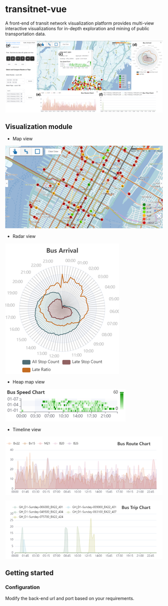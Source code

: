 # transitnet-vue
A front-end of transit network visualization platform provides multi-view  interactive visualizations for in-depth exploration and mining of public transportation data.

![system](./pic/system_look.png)

## Visualization module
* Map view

![map](./pic/vehicle.png)
* Radar view

![radar](./pic/Bus%20Arrival.png)
* Heap map view

![heap](./pic/Bus%20Speed%20Chart2.png)
* Timeline view

![timeline1](./pic/Bus%20Route%20Chart.png)

![timeline2](./pic/Bus%20Trip%20Chart.png)

## Getting started
### Configuration
Modify the back-end url and port based on your requirements.